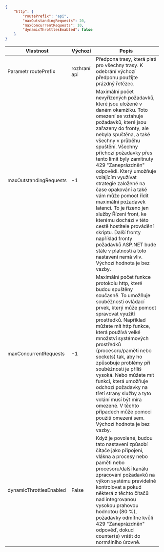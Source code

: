 ```json
{
    "http": {
        "routePrefix": "api",
        "maxOutstandingRequests": 20,
        "maxConcurrentRequests": 10,
        "dynamicThrottlesEnabled": false
    }
}
```

|Vlastnost  |Výchozí | Popis |
|---------|---------|---------| 
|Parametr routePrefix|rozhraní api|Předpona trasy, která platí pro všechny trasy. K odebrání výchozí předponu použijte prázdný řetězec. |
|maxOutstandingRequests|-1|Maximální počet nevyřízených požadavků, které jsou uložené v daném okamžiku. Toto omezení se vztahuje požadavků, které jsou zařazeny do fronty, ale nebyla spuštěna, a také všechny v průběhu spuštění. Všechny příchozí požadavky přes tento limit byly zamítnuty 429 "Zaneprázdněn" odpovědi. Který umožňuje volajícím využívat strategie založené na čase opakování a také vám může pomoct řídit maximální požadavek latenci. To je řízeno jen služby Řízení front, ke kterému dochází v této cestě hostitele provádění skriptu. Další fronty například fronty požadavků ASP.NET bude stále v platnosti a toto nastavení nemá vliv. Výchozí hodnota je bez vazby.|
|maxConcurrentRequests|-1|Maximální počet funkce protokolu http, které budou spuštěny současně. To umožňuje souběžnosti ovládací prvek, který může pomoct spravovat využití prostředků. Například můžete mít http funkce, která používá velké množství systémových prostředků (procesoru/paměti nebo sockets) tak, aby ho způsobuje problémy při souběžnosti je příliš vysoká. Nebo můžete mít funkci, která umožňuje odchozí požadavky na třetí strany služby a tyto volání musí být míra omezené. V těchto případech může pomoci použití omezení sem. Výchozí hodnota je bez vazby.|
|dynamicThrottlesEnabled|False|Když je povolené, budou tato nastavení způsobí čítače jako připojení, vlákna a procesy nebo paměti nebo procesoru/další kanálu zpracování požadavků na výkon systému pravidelně kontrolovat a pokud některá z těchto čítačů nad integrovanou vysokou prahovou hodnotou (80 %), požadavky odmítne kvůli 429 "Zaneprázdněn" odpověď, dokud counter(s) vrátit do normálního úrovně.|
